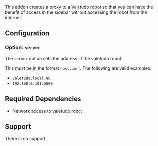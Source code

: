 This addon creates a proxy to a Valetudo robot so that you can have the benefit of access in the sidebar without accessing the robot from the internet.

## Configuration

### Option: `server`

The `server` option sets the address of the valetudo robot.

This must be in the format `host:port`. The following are valid examples:

- `valetudo.local:80`
- `192.168.0.101:5000`

## Required Dependencies

- Network access to valetudo robot

## Support

There is no support
